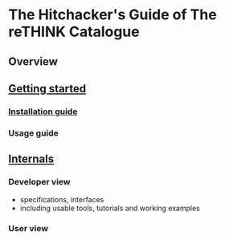 # The Hitchacker's Guide of The reTHINK Catalogue

## Overview

## [Getting started](./getting_started)
### [Installation guide](./installation_guide)
### Usage guide

## [Internals](./internals)
### Developer view
* specifications, interfaces
* including usable tools, tutorials and working examples

### User view
